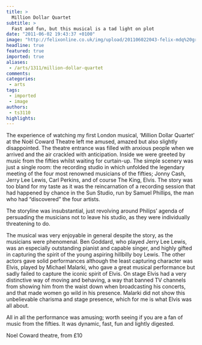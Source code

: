 ```yaml
---
title: >
  Million Dollar Quartet
subtitle: >
  Fast and fun, but this musical is a tad light on plot
date: "2011-06-02 19:43:37 +0100"
image: "http://felixonline.co.uk/img/upload/201106022043-felix-mdq%20group.jpg"
headline: true
featured: true
imported: true
aliases:
 - /arts/1311/million-dollar-quartet
comments:
categories:
 - arts
tags:
 - imported
 - image
authors:
 - ts3110
highlights:
---
```


The experience of watching my first London musical, ‘Million Dollar Quartet’ at the Noël Coward Theatre left me amused, amazed but also slightly disappointed. The theatre entrance was filled with anxious people when we arrived and the air crackled with anticipation. Inside we were greeted by music from the fifties whilst waiting for curtain-up. The simple scenery was just a single room: the recording studio in which unfolded the legendary meeting of the four most renowned musicians of the fifties; Jonny Cash, Jerry Lee Lewis, Carl Perkins, and of course The King, Elvis. The story was too bland for my taste as it was the reincarnation of a recording session that had happened by chance in the Sun Studio, run by Samuel Phillips, the man who had “discovered” the four artists.

The storyline was insubstantial, just revolving around Philips’ agenda of persuading the musicians not to leave his studio, as they were individually threatening to do.

The musical was very enjoyable in general despite the story, as the musicians were phenomenal. Ben Goddard, who played Jerry Lee Lewis, was an especially outstanding pianist and capable singer, and highly gifted in capturing the spirit of the young aspiring hillbilly boy Lewis. The other actors gave solid performances although the least capturing character was Elvis, played by Michael Malarki, who gave a great musical performance but sadly failed to capture the iconic spirit of Elvis. On stage Elvis had a very distinctive way of moving and behaving, a way that banned TV channels from showing him from the waist down when broadcasting his concerts, and that made women go wild in his presence. Malarki did not show this unbelievable charisma and stage presence, which for me is what Elvis was all about.

All in all the performance was amusing; worth seeing if you are a fan of music from the fifties. It was dynamic, fast, fun and lightly digested.

Noel Coward theatre, from £10
